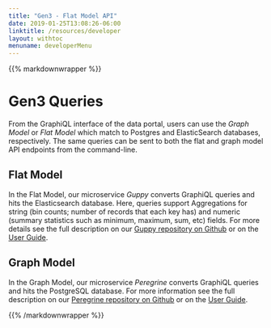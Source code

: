 ```yaml
---
title: "Gen3 - Flat Model API"
date: 2019-01-25T13:08:26-06:00
linktitle: /resources/developer
layout: withtoc
menuname: developerMenu
---
```

{{% markdownwrapper %}}
# Gen3 Queries
From the GraphiQL interface of the data portal, users can use the *Graph Model* or *Flat Model* which match to Postgres and ElasticSearch databases, respectively. The same queries can be sent to both the flat and graph model API endpoints from the command-line.

## Flat Model
In the Flat Model, our microservice *Guppy* converts GraphiQL queries and hits the Elasticsearch database. Here, queries support Aggregations for string (bin counts; number of records that each key has) and numeric (summary statistics such as minimum, maximum, sum, etc) fields. For more details see the full description on our [Guppy repository on Github](https://github.com/uc-cdis/guppy/blob/master/doc/queries.md) or on the [User Guide](https://gen3.org/resources/user/query-data/#flat-model).

## Graph Model
In the Graph Model, our microservice *Peregrine* converts GraphiQL queries and hits the PostgreSQL database. For more information see the full description on our [Peregrine repository on Github](https://github.com/uc-cdis/peregrine) or on the [User Guide](https://gen3.org/resources/user/query-data/#graph-model).


{{% /markdownwrapper %}}
